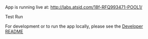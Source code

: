 App is running live at: http://labs.atsid.com/18f-RFQ993471-POOL1/

Test Run


For development or to run the app locally, please see the [Developer README](https://github.com/atsid/18f-RFQ993471-POOL1/blob/master/DeveloperREADME.md)
